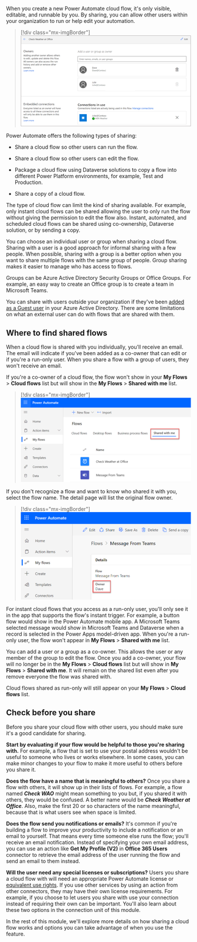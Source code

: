 When you create a new Power Automate cloud flow, it's only visible, editable, and runnable by you. By sharing, you can allow other users within your organization to run or help edit your automation.

> [!div class="mx-imgBorder"]
> [![Screen image of the Share flow where you can share with other users.](../media/owners.png)](../media/owners.png#lightbox)

Power Automate offers the following types of sharing:

- Share a cloud flow so other users can run the flow.

- Share a cloud flow so other users can edit the flow.

- Package a cloud flow using Dataverse solutions to copy a flow into different Power Platform environments, for example, Test and Production.

- Share a copy of a cloud flow.

The type of cloud flow can limit the kind of sharing available. For example, only instant cloud flows can be shared allowing the user to only run the flow without giving the permission to edit the flow also. Instant, automated, and scheduled cloud flows can be shared using co-ownership, Dataverse solution, or by sending a copy.

You can choose an individual user or group when sharing a cloud flow. Sharing with a user is a good approach for informal sharing with a few people. When possible, sharing with a group is a better option when you want to share multiple flows with the same group of people. Group sharing makes it easier to manage who has access to flows.

Groups can be Azure Active Directory Security Groups or Office Groups. For example, an easy way to create an Office group is to create a team in Microsoft Teams.

You can share with users outside your organization if they've been [added as a Guest user](/azure/active-directory/external-identities/b2b-quickstart-add-guest-users-portal/?azure-portal=true) in your Azure Active Directory. There are some limitations on what an external user can do with flows that are shared with them.

## Where to find shared flows

When a cloud flow is shared with you individually, you'll receive an email. The email will indicate if you've been added as a co-owner that can edit or if you're a run-only user. When you share a flow with a group of users, they won't receive an email.

If you're a co-owner of a cloud flow, the flow won't show in your **My Flows** > **Cloud flows** list but will show in the **My Flows** > **Shared with me** list.

> [!div class="mx-imgBorder"]
> ![Screenshot showing My Flows Shared with me list.](../media/shared-me.png)

If you don't recognize a flow and want to know who shared it with you, select the flow name. The detail page will list the original flow owner.

> [!div class="mx-imgBorder"]
> ![Screenshot showing the flow detail page so you can find the original owner.](../media/flow-details.png)

For instant cloud flows that you access as a run-only user, you'll only see it in the app that supports the flow's instant trigger. For example, a button flow would show in the Power Automate mobile app. A Microsoft Teams selected message would show in Microsoft Teams and Dataverse when a record is selected in the Power Apps model-driven app. When you're a run-only user, the flow won't appear in **My Flows** > **Shared with me** list.

You can add a user or a group as a co-owner. This allows the user or any member of the group to edit the flow. Once you add a co-owner, your flow will no longer be in the **My Flows** > **Cloud flows** list but will show in **My Flows** > **Shared with me**. It will remain on the shared list even after you remove everyone the flow was shared with.

Cloud flows shared as run-only will still appear on your **My Flows** > **Cloud flows** list.

## Check before you share

Before you share your cloud flow with other users, you should make sure it's a good candidate for sharing.

**Start by evaluating if your flow would be helpful to those you're sharing with.** For example, a flow that is set to use your postal address wouldn't be useful to someone who lives or works elsewhere. In some cases, you can make minor changes to your flow to make it more useful to others before you share it.

**Does the flow have a name that is meaningful to others?** Once you share a flow with others, it will show up in their lists of flows. For example, a flow named ***Check WAO*** might mean something to you but, if you shared it with others, they would be confused. A better name would be ***Check Weather at Office***. Also, make the first 20 or so characters of the name meaningful, because that is what users see when space is limited.

**Does the flow send you notifications or emails?** It's common if you're building a flow to improve your productivity to include a notification or an email to yourself. That means every time someone else runs the flow; you'll receive an email notification. Instead of specifying your own email address, you can use an action like **Get My Profile (V2)** in **Office 365 Users** connector to retrieve the email address of the user running the flow and send an email to them instead.

**Will the user need any special licenses or subscriptions?** Users you share a cloud flow with will need an appropriate Power Automate license or [equivalent use rights](/power-automate/create-team-flows?azure-portal=true#prerequisites). If you use other services by using an action from other connectors, they may have their own license requirements. For example, if you choose to let users you share with use your connection instead of requiring their own can be important. You'll also learn about these two options in the connection unit of this module.

In the rest of this module, we'll explore more details on how sharing a cloud flow works and options you can take advantage of when you use the feature.
